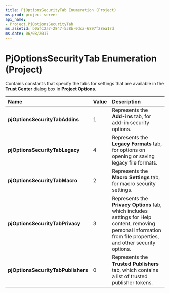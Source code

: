 ```yaml
---
title: PjOptionsSecurityTab Enumeration (Project)
ms.prod: project-server
api_name:
- Project.PjOptionsSecurityTab
ms.assetid: b0afc2a7-2847-538b-0dca-6897f28ea17d
ms.date: 06/08/2017
---
```



# PjOptionsSecurityTab Enumeration (Project)

Contains constants that specify the tabs for settings that are available in the  **Trust Center** dialog box in **Project Options**.



|**Name**|**Value**|**Description**|
|:-----|:-----|:-----|
|**pjOptionsSecurityTabAddins**|1|Represents the  **Add-ins** tab, for add-in security options.|
|**pjOptionsSecurityTabLegacy**|4|Represents the  **Legacy Formats** tab, for options on opening or saving legacy file formats.|
|**pjOptionsSecurityTabMacro**|2|Represents the  **Macro Settings** tab, for macro security settings.|
|**pjOptionsSecurityTabPrivacy**|3|Represents the  **Privacy Options** tab, which includes settings for Help content, removing personal information from file properties, and other security options.|
|**pjOptionsSecurityTabPublishers**|0|Represents the  **Trusted Publishers** tab, which contains a list of trusted publisher tokens.|

